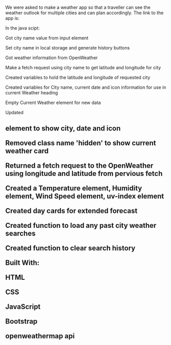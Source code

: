 We were asked to make a weather app so that a traveller can see the weather outlook for multiple cities and can plan accordingly. The link to the app is: 

In the java scipt:

Got city name value from input element

Set city name in local storage and generate history buttons

Got weather information from OpenWeather

Make a fetch request using city name to get latitude and longitude for city

Created variables to hold the latitude and longitude of requested city

Created variables for City name, current date and icon information for use in current Weather heading

Empty Current Weather element for new data

Updated <h2> element to show city, date and icon

Removed class name 'hidden' to show current weather card

Returned a fetch request to the OpenWeather using longitude and latitude from pervious fetch

Created a Temperature element, Humidity element, Wind Speed element, uv-index element

Created day cards for extended forecast

Created function to load any past city weather searches

Created function to clear search history


Built With:

HTML

CSS

JavaScript

Bootstrap

openweathermap api

